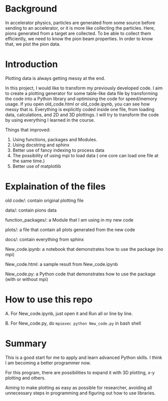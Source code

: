 

# Background
In accelerator physics, particles are generated from some source before sending to an accelerator, or it is more like collecting the particles. Here, pions generated from a target are collected. To be able to collect them efficiently, we need to know the pion beam properties. In order to know that, we plot the pion data.

# Introduction
Plotting data is always getting messy at the end.  

In this project, I would like to transform my previously developed code. I aim to create a plotting generator for some table-like data file by transforming the code into a Python library and optimising the code for speed/memory usage.  If you open old_code.html or old_code.ipynb, you can see how messy that is. Everything is explicitly coded inside one file, from loading data, calculations, and 2D and 3D plottings. I will try to transform the code by using everything I learned in the course.

Things that improved:
1. Using functions, packages and Modules.
2. Using docstring and sphinx
3. Better use of fancy indexing to process data
4. The possibility of using mpi to load data ( one core can load one file at the same time.)
5. Better use of matplotlib

# Explaination of the files

old code/:   contain original plotting file

data/:   contain pions data

function_packages/:  a Module that I am using in my new code

plots/:   a file that contain all plots generated from the new code

docs/:   contain everything from sphinx

New_code.ipynb:   a notebook that demonstrates how to use the package (no mpi)

New_code.html:  a sample result from New_code.ipynb

New_code.py:   a Python code that demonstrates how to use the package (with or without mpi)

# How to use this repo

A. For New_code.ipynb, just open it and Run all or line by line.

B. For New_code.py, do  `mpiexec python New_code.py`  in bash shell

# Summary

This is a good start for me to apply and learn advanced Python skills. I think I am becoming a better programmer now.

For this program, there are possibilities to expand it with 3D plotting, x-y plotting and others. 

Aiming to make plotting as easy as possible for researcher, avoiding all unnecessary steps in programming and figuring out how to use libraries.
